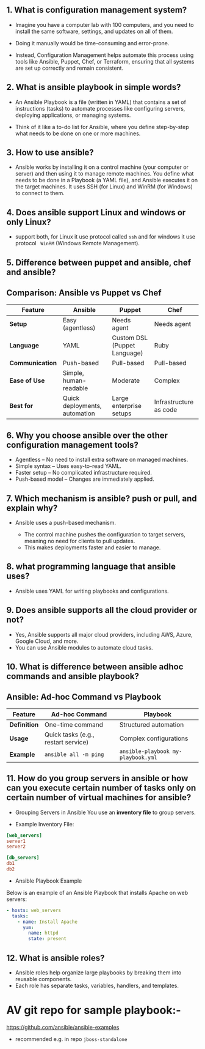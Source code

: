 ## 1. What is configuration management system?
-  Imagine you have a computer lab with 100 computers, and you need to install the same software, settings, and updates on all of them. 
- Doing it manually would be time-consuming and error-prone.

- Instead, Configuration Management helps automate this process using tools like Ansible, Puppet, Chef, or Terraform, ensuring that all systems are set up correctly and remain consistent.

## 2. What is ansible playbook in simple words?
- An Ansible Playbook is a file (written in YAML) that contains a set of instructions (tasks) to automate processes like configuring servers, deploying applications, or managing systems.

- Think of it like a to-do list for Ansible, where you define step-by-step what needs to be done on one or more machines.

## 3. How to use ansible?
- Ansible works by installing it on a control machine (your computer or server) and then using it to manage remote machines. You define what needs to be done in a Playbook (a YAML file), and Ansible executes it on the target machines. It uses SSH (for Linux) and WinRM (for Windows) to connect to them.

## 4. Does ansible support Linux and windows or only Linux?

- support both, for Linux it use protocol called ```ssh``` and for windows it use protocol ``` WinRM``` (Windows Remote Management). 

## 5. Difference between puppet and ansible, chef and ansible?
## Comparison: Ansible vs Puppet vs Chef

| Feature         | Ansible           | Puppet               | Chef                 |
|---------------|-----------------|------------------|------------------|
| **Setup**     | Easy (agentless) | Needs agent      | Needs agent      |
| **Language**  | YAML             | Custom DSL (Puppet Language) | Ruby |
| **Communication** | Push-based    | Pull-based       | Pull-based       |
| **Ease of Use** | Simple, human-readable | Moderate | Complex |
| **Best for**   | Quick deployments, automation | Large enterprise setups | Infrastructure as code |



## 6. Why you choose ansible over the other configuration management tools? 
- Agentless – No need to install extra software on managed machines.
- Simple syntax – Uses easy-to-read YAML.
- Faster setup – No complicated infrastructure required.
- Push-based model – Changes are immediately applied.

## 7. Which mechanism is ansible? push or pull, and explain why? 
- Ansible uses a push-based mechanism.

    - The control machine pushes the configuration to target servers, meaning no need for clients to pull updates.
    - This makes deployments faster and easier to manage.

## 8. what programming language that ansible uses? 
- Ansible uses YAML for writing playbooks and configurations.

## 9. Does ansible supports all the cloud provider or not?
- Yes, Ansible supports all major cloud providers, including AWS, Azure, Google Cloud, and more. 
- You can use Ansible modules to automate cloud tasks.

## 10. What is difference between ansible adhoc commands and ansible playbook?

## Ansible: Ad-hoc Command vs Playbook

| Feature       | Ad-hoc Command            | Playbook                        |
|--------------|---------------------------|---------------------------------|
| **Definition** | One-time command          | Structured automation           |
| **Usage**     | Quick tasks (e.g., restart service) | Complex configurations |
| **Example**   | `ansible all -m ping`     | `ansible-playbook my-playbook.yml` |


## 11. How  do you group servers in ansible or how can you execute certain number of tasks only on certain number of virtual machines for ansible?

-  Grouping Servers in Ansible You use an **inventory file** to group servers.

- Example Inventory File:
```ini
[web_servers]
server1
server2

[db_servers]
db1
db2
```

- Ansible Playbook Example

Below is an example of an Ansible Playbook that installs Apache on web servers:

```yaml
- hosts: web_servers
  tasks:
    - name: Install Apache
      yum:
        name: httpd
        state: present
```

## 12. What is ansible roles?
- Ansible roles help organize large playbooks by breaking them into reusable components.
- Each role has separate tasks, variables, handlers, and templates.






# AV git repo for sample playbook:-
https://github.com/ansible/ansible-examples

- recommended e.g. in repo ```jboss-standalone```
